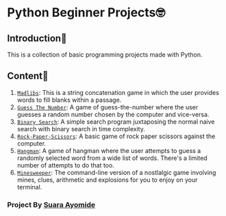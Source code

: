 # Python Beginner Projects🤓

## Introduction:eyes:

This is a collection of basic programming projects made with Python.

## Content📖

1. [`Madlibs`](./Madlibs): This is a string concatenation game in which
 the user provides words to fill blanks within a passage.
2. [`Guess The Number`](./Guess-The-Number): A game of guess-the-number
 where the user guesses a random number chosen by the computer and vice-versa.
3. [`Binary Search`](./binary_search.py): A simple search program juxtaposing
 the normal naive search with binary search in time complexity.
4. [`Rock-Paper-Scissors`](./rock_paper_scissors.py): A basic game of rock paper
 scissors against the computer.
5. [`Hangman`](./Hangman): A game of hangman where the user attempts to guess a
 randomly selected word from a wide list of words. There's a limited number of
 attempts to do that too.
6. [`Minesweeper`](./minesweeper.py): The command-line version of a nostlalgic game
 involving mines, clues, arithmetic and explosions for you to enjoy on your terminal.

### Project By [Suara Ayomide](https://twitter.com/aysuarex)
